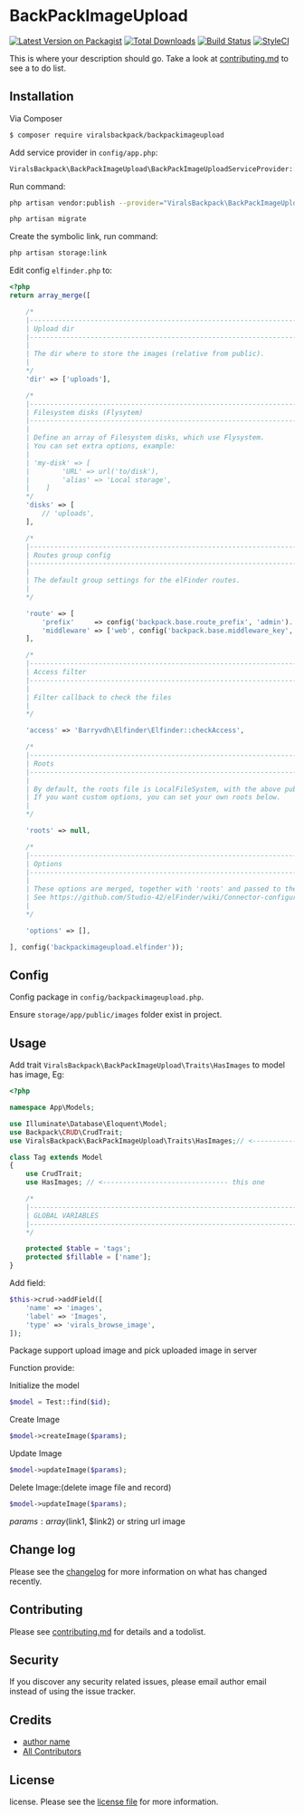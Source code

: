 # BackPackImageUpload

[![Latest Version on Packagist][ico-version]][link-packagist]
[![Total Downloads][ico-downloads]][link-downloads]
[![Build Status][ico-travis]][link-travis]
[![StyleCI][ico-styleci]][link-styleci]

This is where your description should go. Take a look at [contributing.md](contributing.md) to see a to do list.

## Installation

Via Composer

``` bash
$ composer require viralsbackpack/backpackimageupload
```
Add service provider in ```config/app.php```:

``` bash
ViralsBackpack\BackPackImageUpload\BackPackImageUploadServiceProvider::class
```

Run command:
```bash
php artisan vendor:publish --provider="ViralsBackpack\BackPackImageUpload\BackPackImageUploadServiceProvider"

php artisan migrate
```
Create the symbolic link, run command:
```bash
php artisan storage:link
```
Edit config ```elfinder.php``` to: 

```php
<?php
return array_merge([

    /*
    |--------------------------------------------------------------------------
    | Upload dir
    |--------------------------------------------------------------------------
    |
    | The dir where to store the images (relative from public).
    |
    */
    'dir' => ['uploads'],

    /*
    |--------------------------------------------------------------------------
    | Filesystem disks (Flysytem)
    |--------------------------------------------------------------------------
    |
    | Define an array of Filesystem disks, which use Flysystem.
    | You can set extra options, example:
    |
    | 'my-disk' => [
    |        'URL' => url('to/disk'),
    |        'alias' => 'Local storage',
    |    ]
    */
    'disks' => [
        // 'uploads',
    ],

    /*
    |--------------------------------------------------------------------------
    | Routes group config
    |--------------------------------------------------------------------------
    |
    | The default group settings for the elFinder routes.
    |
    */

    'route' => [
        'prefix'     => config('backpack.base.route_prefix', 'admin').'/elfinder',
        'middleware' => ['web', config('backpack.base.middleware_key', 'admin')], //Set to null to disable middleware filter
    ],

    /*
    |--------------------------------------------------------------------------
    | Access filter
    |--------------------------------------------------------------------------
    |
    | Filter callback to check the files
    |
    */

    'access' => 'Barryvdh\Elfinder\Elfinder::checkAccess',

    /*
    |--------------------------------------------------------------------------
    | Roots
    |--------------------------------------------------------------------------
    |
    | By default, the roots file is LocalFileSystem, with the above public dir.
    | If you want custom options, you can set your own roots below.
    |
    */

    'roots' => null,

    /*
    |--------------------------------------------------------------------------
    | Options
    |--------------------------------------------------------------------------
    |
    | These options are merged, together with 'roots' and passed to the Connector.
    | See https://github.com/Studio-42/elFinder/wiki/Connector-configuration-options-2.1
    |
    */

    'options' => [],

], config('backpackimageupload.elfinder'));

```
## Config
Config package in ```config/backpackimageupload.php```.

Ensure ```storage/app/public/images``` folder exist in project.
## Usage
Add trait ```ViralsBackpack\BackPackImageUpload\Traits\HasImages``` to model has image, Eg:

```php
<?php

namespace App\Models;

use Illuminate\Database\Eloquent\Model;
use Backpack\CRUD\CrudTrait;
use ViralsBackpack\BackPackImageUpload\Traits\HasImages;// <------------------------------- this one

class Tag extends Model
{
    use CrudTrait;
    use HasImages; // <------------------------------- this one

    /*
    |--------------------------------------------------------------------------
    | GLOBAL VARIABLES
    |--------------------------------------------------------------------------
    */

    protected $table = 'tags';
    protected $fillable = ['name'];
}
```

Add field:
```php
$this->crud->addField([
    'name' => 'images',
    'label' => 'Images',
    'type' => 'virals_browse_image',
]);

```
Package support upload image and pick uploaded image in server

Function provide:

Initialize the model

```php
$model = Test::find($id);
```

Create Image

```php
$model->createImage($params);
```

Update Image  

```php
$model->updateImage($params);
```
Delete Image:(delete image file and record)   

```php
$model->updateImage($params);
```
$params: array($link1, $link2) or string url image
## Change log

Please see the [changelog](changelog.md) for more information on what has changed recently.


## Contributing

Please see [contributing.md](contributing.md) for details and a todolist.

## Security

If you discover any security related issues, please email author email instead of using the issue tracker.

## Credits

- [author name][link-author]
- [All Contributors][link-contributors]

## License

license. Please see the [license file](license.md) for more information.

[ico-version]: https://img.shields.io/packagist/v/viralsbackpack/backpackimageupload.svg?style=flat-square
[ico-downloads]: https://img.shields.io/packagist/dt/viralsbackpack/backpackimageupload.svg?style=flat-square
[ico-travis]: https://img.shields.io/travis/viralsbackpack/backpackimageupload/master.svg?style=flat-square
[ico-styleci]: https://styleci.io/repos/12345678/shield

[link-packagist]: https://packagist.org/packages/viralsbackpack/backpackimageupload
[link-downloads]: https://packagist.org/packages/viralsbackpack/backpackimageupload
[link-travis]: https://travis-ci.org/viralsbackpack/backpackimageupload
[link-styleci]: https://styleci.io/repos/12345678
[link-author]: https://github.com/viralsbackpack
[link-contributors]: ../../contributors
